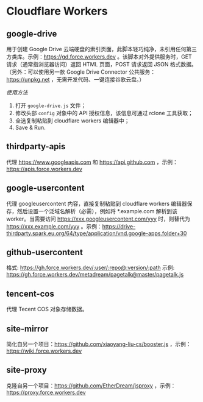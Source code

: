 # Cloudflare Workers

## google-drive

用于创建 Google Drive 云端硬盘的索引页面，此脚本轻巧纯净，未引用任何第三方类库。示例：https://gd.force.workers.dev
。该脚本对外提供服务时，GET 请求（通常指浏览器访问）返回 HTML 页面，POST 请求返回 JSON 格式数据。（另外：可以使用另一款 Google Drive
Connector 公共服务：https://unpkg.net ，无需开发代码、一键连接谷歌云盘。）

*使用方法*

1. 打开 `google-drive.js` 文件；
2. 修改头部 `config` 对象中的 API 授权信息，该信息可通过 rclone 工具获取；
3. 全选复制粘贴到 cloudflare workers 编辑器中；
4. Save & Run.


## thirdparty-apis

代理 https://www.googleapis.com 和 https://api.github.com ，示例：https://apis.force.workers.dev

## google-usercontent

代理 googleusercontent 内容，直接复制粘贴到 cloudflare workers 编辑器保存，然后设置一个泛域名解析（必需），例如将
*.example.com 解析到该 worker。当需要访问 https://xxx.googleusercontent.com/yyy 时，则替代为
https://xxx.example.com/yyy
。示例：https://drive-thirdparty.spark.eu.org/64/type/application/vnd.google-apps.folder+30

## github-usercontent

格式: https://gh.force.workers.dev/:user/:repo@:version/:path 示例:
https://gh.force.workers.dev/metadream/pagetalk@master/pagetalk.js

## tencent-cos

代理 Tecent COS 对象存储数据。

## site-mirror

简化自另一个项目：https://github.com/xiaoyang-liu-cs/booster.js
，示例：https://wiki.force.workers.dev

## site-proxy

克隆自另一个项目：https://github.com/EtherDream/jsproxy
，示例：https://proxy.force.workers.dev
